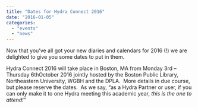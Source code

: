 ```yaml
---
title: "Dates for Hydra Connect 2016"
date: "2016-01-05"
categories: 
  - "events"
  - "news"
---
```


Now that you’ve all got your new diaries and calendars for 2016 (!) we are delighted to give you some dates to put in them.

Hydra Connect 2016 will take place in Boston, MA from Monday 3rd – Thursday 6thOctober 2016 jointly hosted by the Boston Public Library, Northeastern University, WGBH and the DPLA.  More details in due course, but please reserve the dates.  As we say, “as a Hydra Partner or user, if you can only make it to one Hydra meeting this academic year, _this is the one to attend!”_
